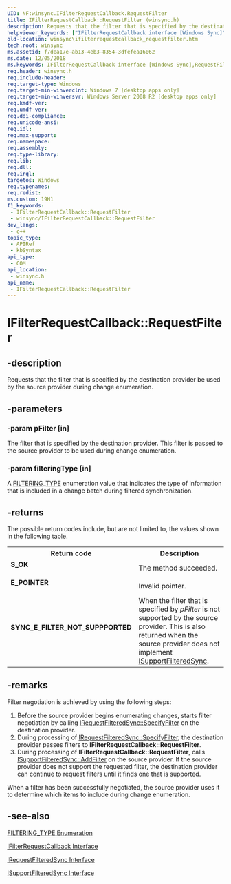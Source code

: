 ```yaml
---
UID: NF:winsync.IFilterRequestCallback.RequestFilter
title: IFilterRequestCallback::RequestFilter (winsync.h)
description: Requests that the filter that is specified by the destination provider be used by the source provider during change enumeration.
helpviewer_keywords: ["IFilterRequestCallback interface [Windows Sync]","RequestFilter method","IFilterRequestCallback.RequestFilter","IFilterRequestCallback::RequestFilter","RequestFilter","RequestFilter method [Windows Sync]","RequestFilter method [Windows Sync]","IFilterRequestCallback interface","winsync.ifilterrequestcallback_requestfilter","winsync/IFilterRequestCallback::RequestFilter"]
old-location: winsync\ifilterrequestcallback_requestfilter.htm
tech.root: winsync
ms.assetid: f7dea17e-ab13-4eb3-8354-3dfefea16062
ms.date: 12/05/2018
ms.keywords: IFilterRequestCallback interface [Windows Sync],RequestFilter method, IFilterRequestCallback.RequestFilter, IFilterRequestCallback::RequestFilter, RequestFilter, RequestFilter method [Windows Sync], RequestFilter method [Windows Sync],IFilterRequestCallback interface, winsync.ifilterrequestcallback_requestfilter, winsync/IFilterRequestCallback::RequestFilter
req.header: winsync.h
req.include-header: 
req.target-type: Windows
req.target-min-winverclnt: Windows 7 [desktop apps only]
req.target-min-winversvr: Windows Server 2008 R2 [desktop apps only]
req.kmdf-ver: 
req.umdf-ver: 
req.ddi-compliance: 
req.unicode-ansi: 
req.idl: 
req.max-support: 
req.namespace: 
req.assembly: 
req.type-library: 
req.lib: 
req.dll: 
req.irql: 
targetos: Windows
req.typenames: 
req.redist: 
ms.custom: 19H1
f1_keywords:
 - IFilterRequestCallback::RequestFilter
 - winsync/IFilterRequestCallback::RequestFilter
dev_langs:
 - c++
topic_type:
 - APIRef
 - kbSyntax
api_type:
 - COM
api_location:
 - winsync.h
api_name:
 - IFilterRequestCallback::RequestFilter
---
```


# IFilterRequestCallback::RequestFilter


## -description

Requests that the filter that is specified by the destination provider be used by the source provider during change enumeration.

## -parameters

### -param pFilter [in]

The filter that is specified by the destination provider. This filter is passed to the source provider to be used during change enumeration.

### -param filteringType [in]

A <a href="/windows/win32/api/winsync/ne-winsync-filtering_type">FILTERING_TYPE</a> enumeration value that indicates the type of information that is included in a change batch during filtered synchronization.

## -returns

The possible return codes include, but are not limited to, the values shown in the following table.

<table>
<tr>
<th>Return code</th>
<th>Description</th>
</tr>
<tr>
<td width="40%">
<dl>
<dt><b>S_OK</b></dt>
</dl>
</td>
<td width="60%">
The method succeeded.

</td>
</tr>
<tr>
<td width="40%">
<dl>
<dt><b>E_POINTER</b></dt>
</dl>
</td>
<td width="60%">
Invalid pointer.

</td>
</tr>
<tr>
<td width="40%">
<dl>
<dt><b>SYNC_E_FILTER_NOT_SUPPPORTED</b></dt>
</dl>
</td>
<td width="60%">
When the filter that is specified by <i>pFilter</i> is not supported by the source provider. This is also returned when the source provider does not implement <a href="/previous-versions/windows/desktop/api/winsync/nn-winsync-isupportfilteredsync">ISupportFilteredSync</a>.

</td>
</tr>
</table>

## -remarks

Filter negotiation is achieved by using the following steps:

<ol>
<li>Before the source provider begins enumerating changes, starts filter negotiation by calling <a href="/previous-versions/windows/desktop/api/winsync/nf-winsync-irequestfilteredsync-specifyfilter">IRequestFilteredSync::SpecifyFilter</a> on the destination provider.</li>
<li>During processing of <a href="/previous-versions/windows/desktop/api/winsync/nf-winsync-irequestfilteredsync-specifyfilter">IRequestFilteredSync::SpecifyFilter</a>, the destination provider passes filters to <b>IFilterRequestCallback::RequestFilter</b>.</li>
<li>During processing of <b>IFilterRequestCallback::RequestFilter</b>, calls <a href="/previous-versions/windows/desktop/api/winsync/nf-winsync-isupportfilteredsync-addfilter">ISupportFilteredSync::AddFilter</a> on the source provider. If the source provider does not support the requested filter, the destination provider can continue to request filters until it finds one that is supported.</li>
</ol>
When a filter has been successfully negotiated, the source provider uses it to determine which items to include during change enumeration.

## -see-also

<a href="/windows/win32/api/winsync/ne-winsync-filtering_type">FILTERING_TYPE Enumeration</a>



<a href="/previous-versions/windows/desktop/api/winsync/nn-winsync-ifilterrequestcallback">IFilterRequestCallback Interface</a>



<a href="/previous-versions/windows/desktop/api/winsync/nn-winsync-irequestfilteredsync">IRequestFilteredSync Interface</a>



<a href="/previous-versions/windows/desktop/api/winsync/nn-winsync-isupportfilteredsync">ISupportFilteredSync Interface</a>

